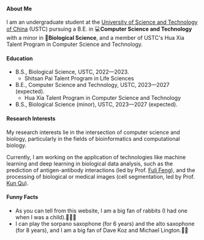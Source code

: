 #### About Me

I am an undergraduate student at the [University of Science and Technology of China](https://www.ustc.edu.cn/) (USTC) pursuing a B.E. in 💻**Computer Science and Technology** with a minor in 🧬**Biological Science**, and a member of USTC's Hua Xia Talent Program in Computer Science and Technology.

#### Education

* B.S., Biological Science, USTC, 2022—2023.
  * Shitsan Pai Talent Program in Life Sciences
* B.E., Computer Science and Technology, USTC, 2023—2027 (expected).
  * Hua Xia Talent Program in Computer Science and Technology
* B.S., Biological Science (minor), USTC, 2023—2027 (expected).

#### Research Interests

My research interests lie in the intersection of computer science and biology, particularly in the fields of bioinformatics and computational biology.

Currently, I am working on the application of technologies like machine learning and deep learning in biological data analysis, such as the prediction of antigen-antibody interactions (led by Prof. [Fuli Feng](https://scholar.google.com/citations?user=QePM4u8AAAAJ)), and the processing of biological or medical images (cell segmentation, led by Prof. [Kun Qu](https://scholar.google.com/citations?user=2CdOi4EAAAAJ)).

#### Funny Facts

* As you can tell from this website, I am a big fan of rabbits (I had one when I was a child).🐰🐰🐰
* I can play the sorpano saxophone (for 6 years) and the alto saxophone (for 8 years), and I am a big fan of Dave Koz and Michael Lington.🎷😎
